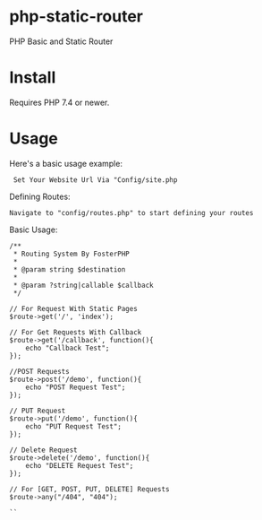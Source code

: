 # php-static-router
PHP Basic and Static Router


# Install
Requires PHP 7.4 or newer.

# Usage
Here's a basic usage example:

`` Set Your Website Url Via "Config/site.php``

Defining Routes:

`` Navigate to "config/routes.php" to start defining your routes ``

Basic Usage:

``` 
/**
 * Routing System By FosterPHP
 * 
 * @param string $destination
 * 
 * @param ?string|callable $callback
 */

// For Request With Static Pages
$route->get('/', 'index');

// For Get Requests With Callback
$route->get('/callback', function(){
    echo "Callback Test";
});

//POST Requests
$route->post('/demo', function(){
    echo "POST Request Test";
});

// PUT Request
$route->put('/demo', function(){
    echo "PUT Request Test";
});

// Delete Request
$route->delete('/demo', function(){
    echo "DELETE Request Test";
});

// For [GET, POST, PUT, DELETE] Requests
$route->any("/404", "404");

``

